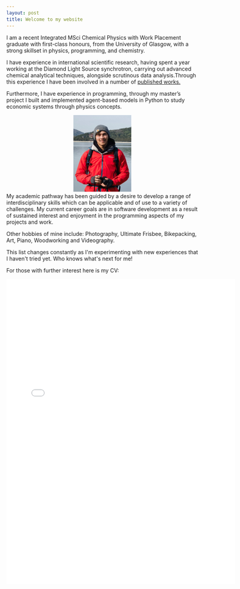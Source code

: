 ```yaml
---
layout: post
title: Welcome to my website
---
```

I am a recent Integrated MSci Chemical Physics with Work Placement graduate with first-class honours, from the University of Glasgow, with a strong skillset in physics, programming, and chemistry. 

I have experience in international scientific research, having spent a year working at the Diamond Light Source synchrotron, carrying out advanced chemical analytical techniques, alongside scrutinous data analysis.Through this experience I have been involved in a number of <a href="https://www.scopus.com/authid/detail.uri?authorId=57199195050">published works.</a>

 Furthermore, I have experience in programming, through my master’s project I built and implemented agent-based models in Python to
study economic systems through physics concepts.
<center>
<img src="/Leon_Profile.jpg" alt="Profile Photo of Leon Williams"   width = '30%'  height = 'auto'>
</center>
My academic pathway has been guided by a desire to develop a range of interdisciplinary skills which can be applicable and of use to a variety of challenges. My current career goals are in software development as a result of sustained interest and enjoyment in the programming aspects of my projects and work.  

Other hobbies of mine include: Photography, Ultimate Frisbee, Bikepacking, Art, Piano, Woodworking and Videography.

This list changes constantly as I'm experimenting with new experiences that I haven't tried yet. Who knows what's next for me!

For those with further interest here is my CV:

<center>
<embed src="Leon_Williams_CV_Graduate.pdf" type="application/pdf" width= '600' height="800">
</center>